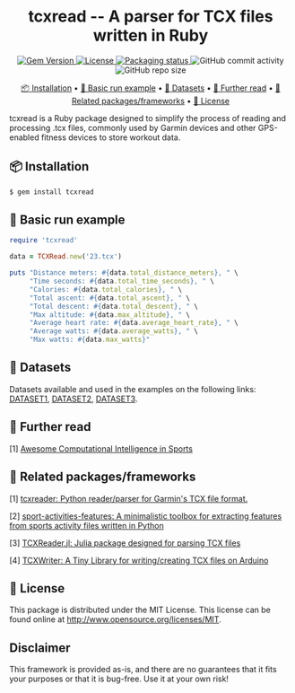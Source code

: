 <h1 align="center">
     tcxread -- A parser for TCX files written in Ruby
</h1>

<p align="center">
     <a href="https://badge.fury.io/rb/tcxread">
          <img alt="Gem Version" src="https://badge.fury.io/rb/tcxread.svg">
     </a>
     <a href="https://github.com/firefly-cpp/tcxread/blob/master/LICENSE">
          <img alt="License" src="https://img.shields.io/github/license/firefly-cpp/tcxread.svg">
     </a>
     <a href=https://repology.org/project/ruby:tcxread/versions>
          <img alt="Packaging status" src="https://repology.org/badge/tiny-repos/ruby:tcxread.svg">
     </a>
     <img alt="GitHub commit activity" src="https://img.shields.io/github/commit-activity/w/firefly-cpp/tcxread.svg">
     <img alt="GitHub repo size" src="https://img.shields.io/github/repo-size/firefly-cpp/tcxread">
</p>

<p align="center">
     <a href="#-installation">📦 Installation</a> •
     <a href="#-basic-run-example">🚀 Basic run example</a> •
     <a href="#-datasets">💾 Datasets</a> •
     <a href="#-further-read">📖 Further read</a> •
     <a href="#-related-packagesframeworks">🔗 Related packages/frameworks</a> •
     <a href="#-license">🔑 License</a>
</p>

tcxread is a Ruby package designed to simplify the process of reading and processing .tcx files, commonly used by Garmin devices and other GPS-enabled fitness devices to store workout data.

## 📦 Installation

```sh
$ gem install tcxread
```

## 🚀 Basic run example

```ruby
require 'tcxread'

data = TCXRead.new('23.tcx')

puts "Distance meters: #{data.total_distance_meters}, " \
     "Time seconds: #{data.total_time_seconds}, " \
     "Calories: #{data.total_calories}, " \
     "Total ascent: #{data.total_ascent}, " \
     "Total descent: #{data.total_descent}, " \
     "Max altitude: #{data.max_altitude}, " \
     "Average heart rate: #{data.average_heart_rate}, " \
     "Average watts: #{data.average_watts}, " \
     "Max watts: #{data.max_watts}"
```

## 💾 Datasets

Datasets available and used in the examples on the following links: [DATASET1](http://iztok-jr-fister.eu/static/publications/Sport5.zip), [DATASET2](http://iztok-jr-fister.eu/static/css/datasets/Sport.zip), [DATASET3](https://github.com/firefly-cpp/tcx-test-files).

## 📖 Further read

[1] [Awesome Computational Intelligence in Sports](https://github.com/firefly-cpp/awesome-computational-intelligence-in-sports)

## 🔗 Related packages/frameworks

[1] [tcxreader: Python reader/parser for Garmin's TCX file format.](https://github.com/alenrajsp/tcxreader)

[2] [sport-activities-features: A minimalistic toolbox for extracting features from sports activity files written in Python](https://github.com/firefly-cpp/sport-activities-features)

[3] [TCXReader.jl: Julia package designed for parsing TCX files](https://github.com/firefly-cpp/TCXReader.jl)

[4] [TCXWriter: A Tiny Library for writing/creating TCX files on Arduino](https://github.com/firefly-cpp/tcxwriter)

## 🔑 License

This package is distributed under the MIT License. This license can be found online at <http://www.opensource.org/licenses/MIT>.

## Disclaimer

This framework is provided as-is, and there are no guarantees that it fits your purposes or that it is bug-free. Use it at your own risk!
